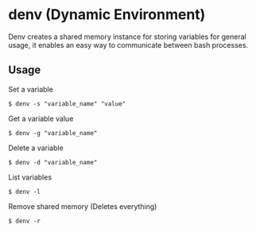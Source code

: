 # denv (Dynamic Environment)
Denv creates a shared memory instance for storing variables for general usage, it enables an easy way to communicate between bash processes.

## Usage
Set a variable
```
$ denv -s "variable_name" "value"
```
Get a variable value
```
$ denv -g "variable_name"
```
Delete a variable
```
$ denv -d "variable_name"
```
List variables
```
$ denv -l
```
Remove shared memory (Deletes everything)
```
$ denv -r
```
